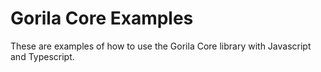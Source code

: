 # Gorila Core Examples

These are examples of how to use the Gorila Core library with Javascript and Typescript.
